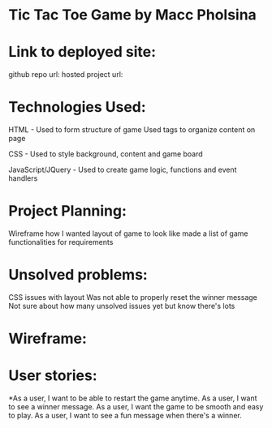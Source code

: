 # Tic Tac Toe Game by Macc Pholsina

# Link to deployed site:
github repo url: <a href="https://github.com/maccode421/tic-tac-toe-game"></a>
hosted project url: <a href="https://maccode421.github.io/tic-tac-toe-game/"></a>

# Technologies Used:
HTML - Used to form structure of game
Used tags to organize content on page

CSS - Used to style background, content and game board

JavaScript/JQuery - Used to create game logic, functions and event handlers

# Project Planning:
Wireframe how I wanted layout of game to look like
made a list of game functionalities for requirements



# Unsolved problems:
CSS issues with layout
Was not able to properly reset the winner message
Not sure about how many unsolved issues yet but know there's lots


# Wireframe:
<a href="https://ga-students.slack.com/files/maccode/F6PJKD8LF/20170813_232002.jpg"></a>

# User stories:
*As a user, I want to be able to restart the game anytime.
As a user, I want to see a winner message.
As a user, I want the game to be smooth and easy to play.
As a user, I want to see a fun message when there's a winner.
